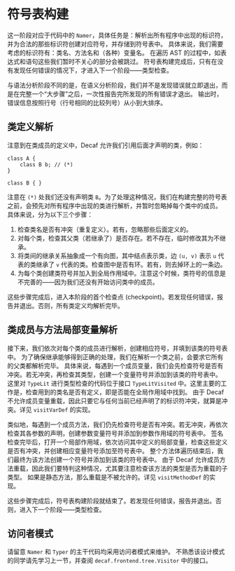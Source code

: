 # 符号表构建

这一阶段对应于代码中的 `Namer`，具体任务是：解析出所有程序中出现的标识符，并为合法的那些标识符创建对应符号，并存储到符号表中。
具体来说，我们需要考虑的标识符有：类名、方法名和（各种）变量名。
在遍历 AST 的过程中，如表达式和语句这些我们暂时不关心的部分会被跳过。
符号表构建完成后，只有在没有发现任何错误的情况下，才进入下一个阶段——类型检查。

与语法分析阶段不同的是，在语义分析阶段，我们并不是发现错误就立即退出，而是在完整一个“大步骤”之后，一次性报告完所发现的所有错误才退出。
输出时，错误信息按照行号（行号相同的比较列号）从小到大排序。

## 类定义解析

注意到在类成员的定义中，Decaf 允许我们引用后面才声明的类，例如：

```decaf
class A {
    class B b; // (*)
}

class B { }
```

注意在 `(*)` 处我们还没有声明类 `B`。为了处理这种情况，我们在构建完整的符号表之前，会预先对所有程序中出现的类进行解析，并暂时忽略掉每个类中的成员。
具体来说，分为以下三个步骤：

1. 检查类名是否有冲突（重复定义）。若有，忽略那些后面定义的。
2. 对每个类，检查其父类（若继承了）是否存在。若不存在，临时修改其为不继承。
3. 将类间的继承关系抽象成一个有向图，其中结点表示类，边 `(u, v)` 表示 `u` 代表的类继承了 `v` 代表的类。检查图中是否有环。若有，则去掉环上的一条边。
4. 为每个类创建类符号并加入到全局作用域中。注意这个时候，类符号的信息是不完善的——因为我们还没有开始访问类中的成员。

这些步骤完成后，进入本阶段的首个检查点 (checkpoint)。若发现任何错误，报告并退出。否则，所有类定义均解析完毕。

## 类成员与方法局部变量解析

接下来，我们依次对每个类的成员进行解析，创建相应符号，并填到该类的符号表中。
为了确保继承能够得到正确的处理，我们在解析一个类之前，会要求它所有的父类都解析完毕。
具体来说，每遇到一个成员变量，我们会先检查符号是否有冲突。若无冲突，再检查其类型，创建一个变量符号并添加到该类的符号表中。
这里对 `TypeLit` 进行类型检查的代码位于接口 `TypeLitVisited` 中。这里主要的工作是，检查用到的类名是否有定义，即是否能在全局作用域中找到。
由于 Decaf 不允许成员变量重载，因此只要它与任何当前已经声明了的标识符冲突，就算是冲突。详见 `visitVarDef` 的实现。

类似地，每遇到一个成员方法，我们仍先检查符号是否有冲突。若无冲突，再依次检查其各参数的声明，创建参数变量符号并添加到参数作用域的符号表中。
签名检查完毕后，打开一个局部作用域，依次访问其中定义的局部变量，检查这些定义是否有冲突，并创建相应变量符号添加至符号表中。
整个方法体遍历结束后，我们最终为该方法创建一个符号并添加到该类的符号表中。
由于 Decaf 允许成员方法重载，因此我们要特判这种情况，尤其要注意检查该方法的类型是否为重载的子类型。
如果是静态方法，那么重载是不被允许的。详见 `visitMethodDef` 的实现。

这些步骤完成后，符号表构建阶段就结束了。若发现任何错误，报告并退出。否则，进入下一个阶段——类型检查。

## 访问者模式

请留意 `Namer` 和 `Typer` 的主干代码均采用访问者模式来维护。
不熟悉该设计模式的同学请先学习上一节，并查阅 `decaf.frontend.tree.Visitor` 中的接口。
